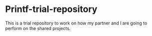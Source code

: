 # Printf-trial-repository
This is a trial repository to work on how my partner and I are going to perform on the shared projects.
